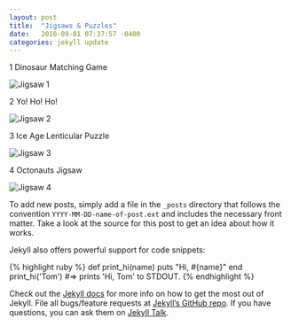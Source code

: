 ```yaml
---
layout: post
title:  "Jigsaws & Puzzles"
date:   2016-09-01 07:37:57 -0400
categories: jekyll update
---
```

1 Dinosaur Matching Game

![Jigsaw 1](http://www.ethanandtoby.com/images/dino_copy.png)


2  Yo! Ho! Ho!

![Jigsaw 2](http://www.ethanandtoby.com/images/IMG_0775.JPG)


3  Ice Age Lenticular Puzzle

![Jigsaw 3](http://www.ethanandtoby.com/images/IMG_0777.JPG)


4  Octonauts Jigsaw

![Jigsaw 4](http://www.ethanandtoby.com/images/IMG_0780.JPG)



To add new posts, simply add a file in the `_posts` directory that follows the convention `YYYY-MM-DD-name-of-post.ext` and includes the necessary front matter. Take a look at the source for this post to get an idea about how it works.

Jekyll also offers powerful support for code snippets:

{% highlight ruby %}
def print_hi(name)
  puts "Hi, #{name}"
end
print_hi('Tom')
#=> prints 'Hi, Tom' to STDOUT.
{% endhighlight %}

Check out the [Jekyll docs][jekyll-docs] for more info on how to get the most out of Jekyll. File all bugs/feature requests at [Jekyll’s GitHub repo][jekyll-gh]. If you have questions, you can ask them on [Jekyll Talk][jekyll-talk].

[jekyll-docs]: http://jekyllrb.com/docs/home
[jekyll-gh]:   https://github.com/jekyll/jekyll
[jekyll-talk]: https://talk.jekyllrb.com/


